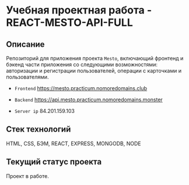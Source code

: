 # Учебная проектная работа - REACT-MESTO-API-FULL

## Описание
Репозиторий для приложения проекта `Mesto`, включающий фронтенд и бэкенд части приложения со следующими возможностями: авторизации и регистрации пользователей, операции с карточками и пользователями. 

- `Frontend` https://mesto.practicum.nomoredomains.club

- `Backend` https://api.mesto.practicum.nomoredomains.monster

- `Server ip`  84.201.159.103

## Стек технологий
HTML, CSS, БЭМ, REACT, EXPRESS, MONGODB, NODE

## Текущий статус проекта
Проект в работе.